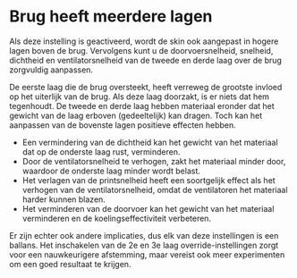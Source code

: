 Brug heeft meerdere lagen
====
Als deze instelling is geactiveerd, wordt de skin ook aangepast in hogere lagen boven de brug. Vervolgens kunt u de doorvoersnelheid, snelheid, dichtheid en ventilatorsnelheid van de tweede en derde laag over de brug zorgvuldig aanpassen.

De eerste laag die de brug oversteekt, heeft verreweg de grootste invloed op het uiterlijk van de brug. Als deze laag doorzakt, is er niets dat hem tegenhoudt. De tweede en derde laag hebben materiaal eronder dat het gewicht van de laag erboven (gedeeltelijk) kan dragen. Toch kan het aanpassen van de bovenste lagen positieve effecten hebben.
* Een vermindering van de dichtheid kan het gewicht van het materiaal dat op de onderste laag rust, verminderen.
* Door de ventilatorsnelheid te verhogen, zakt het materiaal minder door, waardoor de onderste laag minder wordt belast.
* Het verlagen van de printsnelheid heeft een soortgelijk effect als het verhogen van de ventilatorsnelheid, omdat de ventilatoren het materiaal harder kunnen blazen.
* Het verminderen van de doorvoer kan het gewicht van het materiaal verminderen en de koelingseffectiviteit verbeteren.

Er zijn echter ook andere implicaties, dus elk van deze instellingen is een ballans. Het inschakelen van de 2e en 3e laag override-instellingen zorgt voor een nauwkeurigere afstemming, maar vereist ook meer experimenten om een ​​goed resultaat te krijgen.